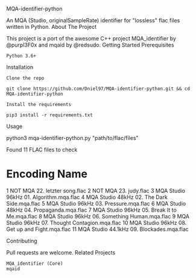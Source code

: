 MQA-identifier-python

An MQA (Studio, originalSampleRate) identifier for "lossless" flac files written in Python.
About The Project

This project is a port of the awesome C++ project MQA_identifier by @purpl3F0x and mqaid by @redsudo.
Getting Started
Prerequisites

    Python 3.6+

Installation

    Clone the repo

    git clone https://github.com/Dniel97/MQA-identifier-python.git && cd MQA-identifier-python

    Install the requirements

    pip3 install -r requirements.txt

Usage

python3 mqa-identifier-python.py "path/to/flac/files"

Found 11 FLAC files to check
#	Encoding				Name
1	NOT MQA					22. letzter song.flac
2	NOT MQA					23. judy.flac
3	MQA Studio 96kHz		        01. Algorithm.mqa.flac
4	MQA Studio 48kHz		        02. The Dark Side.mqa.flac
5	MQA Studio 96kHz		        03. Pressure.mqa.flac
6	MQA Studio 48kHz		        04. Propaganda.mqa.flac
7	MQA Studio 96kHz		        05. Break It to Me.mqa.flac
8	MQA Studio 96kHz		        06. Something Human.mqa.flac
9	MQA Studio 96kHz		        07. Thought Contagion.mqa.flac
10	MQA Studio 96kHz		        08. Get up and Fight.mqa.flac
11	MQA Studio 44.1kHz		        09. Blockades.mqa.flac

Contributing

Pull requests are welcome.
Related Projects

    MQA_identifier (Core)
    mqaid
